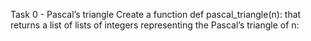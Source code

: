 Task 0 - Pascal’s triangle 
Create a function def pascal_triangle(n): that returns a list of lists of integers representing the Pascal’s triangle of n:
